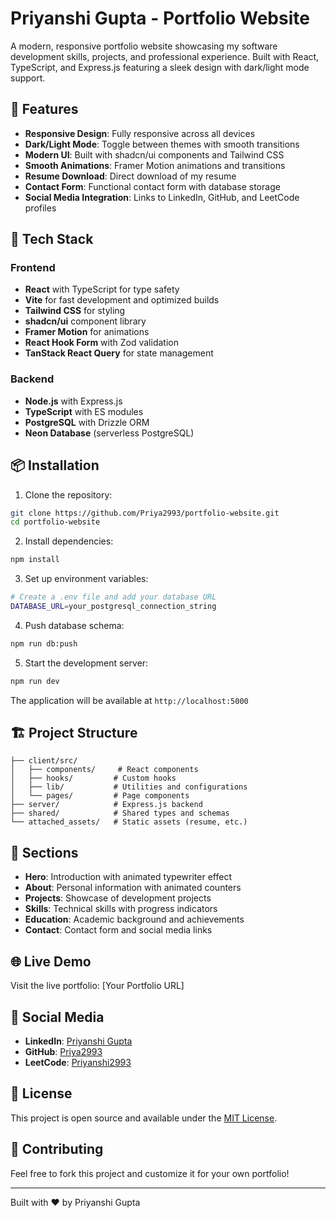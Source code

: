 # Priyanshi Gupta - Portfolio Website

A modern, responsive portfolio website showcasing my software development skills, projects, and professional experience. Built with React, TypeScript, and Express.js featuring a sleek design with dark/light mode support.

## 🌟 Features

- **Responsive Design**: Fully responsive across all devices
- **Dark/Light Mode**: Toggle between themes with smooth transitions
- **Modern UI**: Built with shadcn/ui components and Tailwind CSS
- **Smooth Animations**: Framer Motion animations and transitions
- **Resume Download**: Direct download of my resume
- **Contact Form**: Functional contact form with database storage
- **Social Media Integration**: Links to LinkedIn, GitHub, and LeetCode profiles

## 🚀 Tech Stack

### Frontend
- **React** with TypeScript for type safety
- **Vite** for fast development and optimized builds
- **Tailwind CSS** for styling
- **shadcn/ui** component library
- **Framer Motion** for animations
- **React Hook Form** with Zod validation
- **TanStack React Query** for state management

### Backend
- **Node.js** with Express.js
- **TypeScript** with ES modules
- **PostgreSQL** with Drizzle ORM
- **Neon Database** (serverless PostgreSQL)

## 📦 Installation

1. Clone the repository:
```bash
git clone https://github.com/Priya2993/portfolio-website.git
cd portfolio-website
```

2. Install dependencies:
```bash
npm install
```

3. Set up environment variables:
```bash
# Create a .env file and add your database URL
DATABASE_URL=your_postgresql_connection_string
```

4. Push database schema:
```bash
npm run db:push
```

5. Start the development server:
```bash
npm run dev
```

The application will be available at `http://localhost:5000`

## 🏗️ Project Structure

```
├── client/src/
│   ├── components/     # React components
│   ├── hooks/         # Custom hooks
│   ├── lib/           # Utilities and configurations
│   └── pages/         # Page components
├── server/            # Express.js backend
├── shared/            # Shared types and schemas
└── attached_assets/   # Static assets (resume, etc.)
```

## 🎨 Sections

- **Hero**: Introduction with animated typewriter effect
- **About**: Personal information with animated counters
- **Projects**: Showcase of development projects
- **Skills**: Technical skills with progress indicators
- **Education**: Academic background and achievements
- **Contact**: Contact form and social media links

## 🌐 Live Demo

Visit the live portfolio: [Your Portfolio URL]

## 📱 Social Media

- **LinkedIn**: [Priyanshi Gupta](https://www.linkedin.com/in/priyanshi-gupta-a9415924a/)
- **GitHub**: [Priya2993](https://github.com/Priya2993)
- **LeetCode**: [Priyanshi2993](https://leetcode.com/u/Priyanshi2993/)

## 📄 License

This project is open source and available under the [MIT License](LICENSE).

## 🤝 Contributing

Feel free to fork this project and customize it for your own portfolio!

---

Built with ❤️ by Priyanshi Gupta